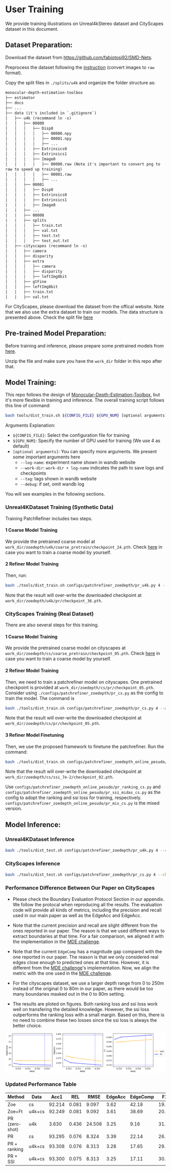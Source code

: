 
# **User Training**

We provide training illustrations on Unreal4kStereo dataset and CityScapes dataset in this document.

## Dataset Preparation:

Download the dataset from https://github.com/fabiotosi92/SMD-Nets.

Preprocess the dataset following the [instruction](https://github.com/fabiotosi92/SMD-Nets?tab=readme-ov-file#unrealstereo4k) (convert images to `raw` format).

Copy the split files in `./splits/u4k` and organize the folder structure as:

```none
monocular-depth-estimation-toolbox
├── estimator
├── docs
├── ...
├── data (it's included in `.gitignore`)
│   ├── u4k (recommand ln -s)
│   │   ├── 00000
│   │   │   ├── Disp0
│   │   │   │   ├── 00000.npy
│   │   │   │   ├── 00001.npy
│   │   │   │   ├── ...
│   │   │   ├── Extrinsics0
│   │   │   ├── Extrinsics1
│   │   │   ├── Image0
│   │   │   │   ├── 00000.raw (Note it's important to convert png to raw to speed up training)
│   │   │   │   ├── 00001.raw
│   │   │   │   ├── ...
│   │   ├── 00001
│   │   │   ├── Disp0
│   │   │   ├── Extrinsics0
│   │   │   ├── Extrinsics1
│   │   │   ├── Image0
|   |   ├── ...
|   |   ├── 00008
|   |   ├── splits
│   │   │   ├── train.txt
│   │   │   ├── val.txt
│   │   │   ├── test.txt
│   │   │   ├── test_out.txt
│   ├── cityscapes (recommand ln -s)
│   │   ├── camera
│   │   ├── disparity
│   │   ├── extra
│   │   │   ├── camera
│   │   │   ├── disparity
│   │   │   ├── leftImg8bit
│   │   ├── gtFine
│   │   ├── leftImg8bit
|   |   ├── train.txt
|   |   ├── val.txt
```

For CityScapes, please download the dataset from the offical website. Note that we also use the extra dataset to train our models. The data structure is presented above. Check the split file [here](https://github.com/zhyever/PatchRefiner/issues/5)

## Pre-trained Model Preparation:

Before training and inference, please prepare some pretrained models from [here](https://drive.google.com/drive/folders/1-ScqRuAIxHPxgubdJzC1CDjmJbQK__mD?usp=sharing).

Unzip the file and make sure you have the `work_dir` folder in this repo after that. 

## Model Training:

This repo follows the design of [Monocular-Depth-Estimation-Toolbox](https://github.com/zhyever/Monocular-Depth-Estimation-Toolbox), but it's more flexible in training and inference. The overall training script follows this line of command:

``` bash
bash tools/dist_train.sh ${CONFIG_FILE} ${GPU_NUM} [optional arguments]
```

Arguments Explanation:
- `${CONFIG_FILE}`: Select the configuration file for training
- `${GPU_NUM}`: Specify the number of GPU used for training (We use 4 as default)
- `[optional arguments]`: You can specify more arguments. We present some important arguments here
    - `--log-name`: experiment name shown in wandb website
    - `--work-dir`: `work-dir + log-name` indicates the path to save logs and checkpoints
    - `--tag`: tags shown in wandb website
    - `--debug`: if set, omit wandb log

You will see examples in the following sections.

### Unreal4KDataset Training (Synthetic Data)

Training PatchRefiner includes two steps.

#### 1 Coarse Model Training

We provide the pretrained coarse model at `work_dir/zoedepth/u4k/coarse_pretrain/checkpoint_24.pth`. Check [here](https://github.com/zhyever/PatchFusion/blob/main/docs/user_training.md#coarse-model-training) in case you want to train a coarse model by yourself.

#### 2 Refiner Model Training

Then, run:
``` bash
bash ./tools/dist_train.sh configs/patchrefiner_zoedepth/pr_u4k.py 4 --work-dir ./work_dir/zoedepth/u4k --log-name pr --tag pr
```

Note that the result will over-write the downloaded checkpoint at `work_dir/zoedepth/u4k/pr/checkpoint_36.pth`.

### CityScapes Training (Real Dataset)

There are also several steps for this training.

#### 1 Coarse Model Training

We provide the pretrained coarse model on cityscapes at `work_dir/zoedepth/cs/coarse_pretrain/checkpoint_05.pth`. Check [here](https://github.com/zhyever/PatchFusion/blob/main/docs/user_training.md#coarse-model-training) in case you want to train a coarse model by yourself.

#### 2 Refiner Model Training

Then, we need to train a patchrefiner model on cityscapes. One pretrained checkpoint is provided at `work_dir/zoedepth/cs/pr/checkpoint_05.pth`. Consider using `./configs/patchrefiner_zoedepth/pr_cs.py` as the config to train the model. The command is

``` bash
bash ./tools/dist_train.sh configs/patchrefiner_zoedepth/pr_cs.py 4 --work-dir ./work_dir/zoedepth/cs --log-name pr --tag pr
```

Note that the result will over-write the downloaded checkpoint at `work_dir/zoedepth/cs/pr/checkpoint_05.pth`.


#### 3 Refiner Model Finetuning

Then, we use the proposed framework to finetune the patchrefiner. Run the command:
``` bash
bash ./tools/dist_train.sh configs/patchrefiner_zoedepth_online_pesudo/pr_ssi_midas_cs.py 4 --work-dir ./work_dir/zoedepth/cs --log-name ssi_7e-2 --tag pr --cfg-options model.edge_loss_weight=7e-2
```

Note that the result will over-write the downloaded checkpoint at `work_dir/zoedepth/cs/ssi_7e-2/checkpoint_02.pth`.

Use `configs/patchrefiner_zoedepth_online_pesudo/pr_ranking_cs.py` and `configs/patchrefiner_zoedepth_online_pesudo/pr_ssi_midas_cs.py` as the config to adopt the ranking and ssi loss for training, respectively. `configs/patchrefiner_zoedepth_online_pesudo/pr_mix_cs.py` is the mixed version.

## Model Inference:

### Unreal4KDataset Inference

``` bash
bash ./tools/dist_test.sh configs/patchrefiner_zoedepth/pr_u4k.py 4 --ckp-path work_dir/zoedepth/u4k/pr/checkpoint_36.pth --cai-mode m1 --work-dir work_dir/zoedepth/u4k/pr/vis --save
```

### CityScapes Inference

``` bash
bash ./tools/dist_test.sh configs/patchrefiner_zoedepth/pr_cs.py 4 --ckp-path work_dir/zoedepth/cs/ssi_7e-2/checkpoint_02.pth --image-raw-shape 1024 2048 --patch-split-num 4 4 --cai-mode m1 --work-dir ./work_dir/zoedepth/cs/ssi_7e-2/vis --save
```

### Performance Difference Between Our Paper on CityScapes

- Please check the Boundary Evaluation Protocol Section in our appendix. We follow the protocal when reproducing all the results. The evaluation code will provide all kinds of metrics, including the precision and recall used in our main paper as well as the EdgeAcc and EdgeAcc.

- Note that the current precision and recall are slight different from the ones reported in our paper. The reason is that we used different ways to extract boundaries at that time. For a fair comparison, we aligned it with the implementation in the [MDE challenge](https://jspenmar.github.io/MDEC/).

- Note that the current `EdgeComp` has a magnitude gap compared with the one reported in our paper. The reason is that we only considered real edges close enough to predicted ones at that time. However, it is different from the [MDE challenge](https://jspenmar.github.io/MDEC/)'s implementation. Now, we align the metric with the one used in the [MDE challenge](https://jspenmar.github.io/MDEC/).

- For the cityscapes dataset, we use a larger depth range from 0 to 250m instead of the original 0 to 80m in our paper, as there would be too many boundaries masked out in the 0 to 80m setting.

- The results are ploted on figures. Both ranking loss and ssi loss work well on transfering the detailed knowledge. However, the ssi loss outperforms the ranking loss with a small margin. Based on this, there is no need to combine these two losses since the ssi loss is always the better choice.

![Figure 1: Description of Figure 1](../assets/results.png)

### Updated Performance Table

| Method  |  Data |  Acc1 | REL  | RMSE  | EdgeAcc | EdgeComp  | F1  |
|---|---|---|---|---|---|---|---|
| Zoe |  cs | 92.214  | 0.081  | 9.097  | 3.62  | 42.18  | 19.15 |
| Zoe+Ft  | u4k+cs  | 92.249  | 0.081  | 9.092  | 3.61  | 38.69  | 20.02 |
| PR (zero-shot)  | u4k  | 3.630  | 0.436  | 24.506  |  3.25  | 9.16  | 31.10 |
| PR | cs  | 93.295  | 0.076  | 8.324 | 3.39  | 22.14  | 26.99 |
| PR + ranking| u4k+cs | 93.308  | 0.076  |  8.313 | 3.28 | 17.65  | 29.53  |
| PR + SSI| u4k+cs | 93.300 | 0.075  | 8.313  | 3.25 | 17.11  |  30.02 |

